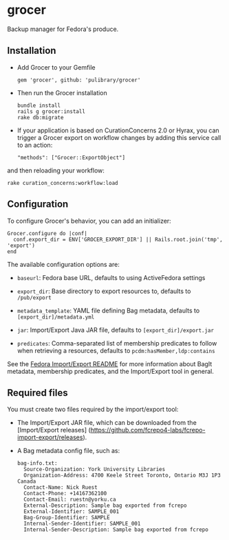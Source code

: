 # grocer
Backup manager for Fedora's produce.

## Installation

* Add Grocer to your Gemfile

   ```
   gem 'grocer', github: 'pulibrary/grocer'
   ```

* Then run the Grocer installation

   ```
   bundle install
   rails g grocer:install
   rake db:migrate
   ```

* If your application is based on CurationConcerns 2.0 or Hyrax, you can trigger a Grocer export on
  workflow changes by adding this service call to an action:

   ```
   "methods": ["Grocer::ExportObject"]
   ```

and then reloading your workflow:

   ```
   rake curation_concerns:workflow:load
   ```


## Configuration

To configure Grocer's behavior, you can add an initializer:

```
Grocer.configure do |conf|
  conf.export_dir = ENV['GROCER_EXPORT_DIR'] || Rails.root.join('tmp', 'export')
end
```

The available configuration options are:

* `baseurl`: Fedora base URL, defaults to using ActiveFedora settings

* `export_dir`: Base directory to export resources to, defaults to `/pub/export`

* `metadata_template`: YAML file defining Bag metadata, defaults to `[export_dir]/metadata.yml`

* `jar`: Import/Export Java JAR file, defaults to `[export_dir]/export.jar`

* `predicates`: Comma-separated list of membership predicates to follow when retrieving a resources,
   defaults to `pcdm:hasMember,ldp:contains`

See the [Fedora Import/Export README](https://github.com/fcrepo4-labs/fcrepo-import-export) for more 
information about BagIt metadata, membership predicates, and the Import/Export tool in general.

## Required files

You must create two files required by the import/export tool:

* The Import/Export JAR file, which can be downloaded from the [Import/Export releases]
(https://github.com/fcrepo4-labs/fcrepo-import-export/releases).

* A Bag metadata config file, such as:

   ```
   bag-info.txt:
     Source-Organization: York University Libraries
     Organization-Address: 4700 Keele Street Toronto, Ontario M3J 1P3 Canada
     Contact-Name: Nick Ruest
     Contact-Phone: +14167362100
     Contact-Email: ruestn@yorku.ca
     External-Description: Sample bag exported from fcrepo
     External-Identifier: SAMPLE_001
     Bag-Group-Identifier: SAMPLE
     Internal-Sender-Identifier: SAMPLE_001
     Internal-Sender-Description: Sample bag exported from fcrepo
   ```
